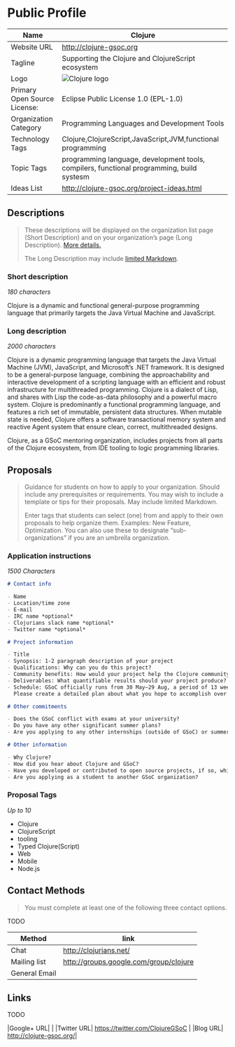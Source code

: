 Public Profile
==============

| Name                        | Clojure                                           |
| ---- | ----- |
| Website URL                 | http://clojure-gsoc.org                           |
| Tagline                     | Supporting the Clojure and ClojureScript ecosystem|
| Logo                        | ![Clojure logo](https://static1.squarespace.com/static/5372821be4b0aefc6719057e/t/56a8f163bfe873fb103cfc05/1453912453874/?format=300w)      |
| Primary Open Source License:| Eclipse Public License 1.0 (EPL-1.0)              |
| Organization Category       | Programming Languages and Development Tools       |
| Technology Tags             | Clojure,ClojureScript,JavaScript,JVM,functional programming |
| Topic Tags                  | programming language, development tools, compilers, functional programming, build systesm |
| Ideas List                  | http://clojure-gsoc.org/project-ideas.html        |


## Descriptions

> These descriptions will be displayed on the organization list page (Short Description) and on your organization’s page (Long Description).
> [More details.](https://developers.google.com/open-source/gsoc/help/org-profile#descriptions)
>
> The Long Description may include [limited Markdown](https://developers.google.com/open-source/gsoc/help/markdown).

### Short description

*180 characters*

Clojure is a dynamic and functional general-purpose programming language that primarily targets the Java Virtual Machine and JavaScript.

### Long description

*2000 characters*

Clojure is a dynamic programming language that targets the Java Virtual Machine (JVM), JavaScript, and Microsoft’s .NET framework.
It is designed to be a general-purpose language, combining the approachability and interactive development of a scripting language with an efficient and robust infrastructure for multithreaded programming.
Clojure is a dialect of Lisp, and shares with Lisp the code-as-data philosophy and a powerful macro system.
Clojure is predominantly a functional programming language, and features a rich set of immutable, persistent data structures.
When mutable state is needed, Clojure offers a software transactional memory system and reactive Agent system that ensure clean, correct, multithreaded designs.

Clojure, as a GSoC mentoring organization, includes projects from all parts of the Clojure ecosystem, from IDE tooling to logic programming libraries.


## Proposals

> Guidance for students on how to apply to your organization.
> Should include any prerequisites or requirements.
> You may wish to include a template or tips for their proposals.
> May include limited Markdown.
>
> Enter tags that students can select (one) from and apply to their own proposals to help organize them.
> Examples: New Feature, Optimization. You can also use these to designate “sub-organizations” if you are an umbrella organization.


### Application instructions

*1500 Characters*

```markdown
# Contact info

- Name
- Location/time zone
- E-mail
- IRC name *optional*
- Clojurians slack name *optional*
- Twitter name *optional*

# Project information

- Title
- Synopsis: 1-2 paragraph description of your project
- Qualifications: Why can you do this project?
- Community benefits: How would your project help the Clojure community?
- Deliverables: What quantifiable results should your project produce?
- Schedule: GSoC officially runs from 30 May–29 Aug, a period of 13 weeks.
  Please create a detailed plan about what you hope to accomplish over this time, ideally in 1- to 2- week segments.

# Other commitments

- Does the GSoC conflict with exams at your university?
- Do you have any other significant summer plans?
- Are you applying to any other internships (outside of GSoC) or summer employment?

# Other information

- Why Clojure?
- How did you hear about Clojure and GSoC?
- Have you developed or contributed to open source projects, if so, which ones?
- Are you applying as a student to another GSoC organization?
```

### Proposal Tags

*Up to 10*

- Clojure
- ClojureScript
- tooling
- Typed Clojure(Script)
- Web
- Mobile
- Node.js

## Contact Methods

> You must complete at least one of the following three contact options.

TODO


| Method | link |
| ---- | ----- |
| Chat         |http://clojurians.net/                |
| Mailing list |http://groups.google.com/group/clojure|
| General Email|                                      |

## Links

TODO

|Google+ URL| |
|Twitter URL| https://twitter.com/ClojureGSoC |
|Blog URL| http://clojure-gsoc.org/|


